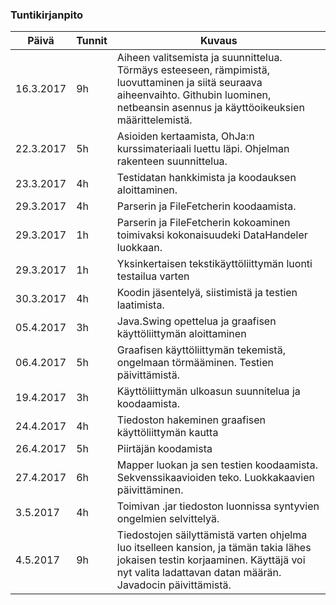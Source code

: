 ### Tuntikirjanpito
Päivä | Tunnit | Kuvaus
---|---|---
16.3.2017 | 9h | Aiheen valitsemista ja suunnittelua. Törmäys esteeseen, rämpimistä, luovuttaminen ja siitä seuraava aiheenvaihto. Githubin luominen, netbeansin asennus ja käyttöoikeuksien määrittelemistä.
22.3.2017 | 5h | Asioiden kertaamista, OhJa:n kurssimateriaali luettu läpi. Ohjelman rakenteen suunnittelua.
23.3.2017 | 4h | Testidatan hankkimista ja koodauksen aloittaminen.
29.3.2017 | 4h | Parserin ja FileFetcherin koodaamista.
29.3.2017 | 1h | Parserin ja FileFetcherin kokoaminen toimivaksi kokonaisuudeki DataHandeler luokkaan.
29.3.2017 | 1h | Yksinkertaisen tekstikäyttöliittymän luonti testailua varten
30.3.2017 | 4h | Koodin jäsentelyä, siistimistä ja testien laatimista.
05.4.2017 | 3h | Java.Swing opettelua ja graafisen käyttöliittymän aloittaminen
06.4.2017 | 5h | Graafisen käyttöliittymän tekemistä, ongelmaan törmääminen. Testien päivittämistä.
19.4.2017 | 3h | Käyttöliittymän ulkoasun suunnitelua ja koodaamista.
24.4.2017 | 4h | Tiedoston hakeminen graafisen käyttöliittymän kautta
26.4.2017 | 5h | Piirtäjän koodamista
27.4.2017 | 6h | Mapper luokan ja sen testien koodaamista. Sekvenssikaavioiden teko. Luokkakaavien päivittäminen.
3.5.2017  | 4h | Toimivan .jar tiedoston luonnissa syntyvien ongelmien selvittelyä.
4.5.2017  | 9h | Tiedostojen säilyttämistä varten ohjelma luo itselleen kansion, ja tämän takia lähes jokaisen testin korjaaminen. Käyttäjä voi nyt valita ladattavan datan määrän. Javadocin päivittämistä.

